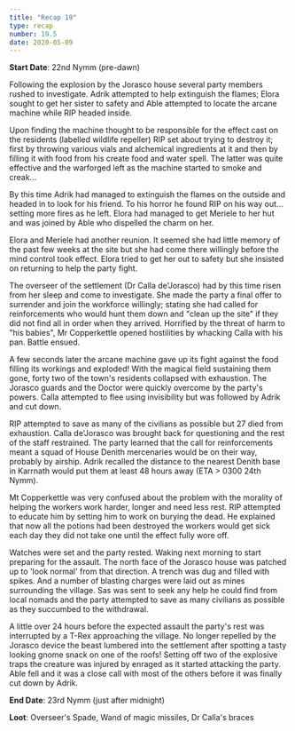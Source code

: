 ```yaml
---
title: "Recap 19"
type: recap
number: 19.5
date: 2020-05-09
---
```


**Start Date**: 22nd Nymm (pre-dawn)

Following the explosion by the Jorasco house several party members rushed to investigate. Adrik attempted to help extinguish the flames; Elora sought to get her sister to safety and Able attempted to locate the arcane machine while RIP headed inside.
 
Upon finding the machine thought to be responsible for the effect cast on the residents (labelled wildlife repeller) RIP set about trying to destroy it; first by throwing various vials and alchemical ingredients at it and then by filling it with food from his create food and water spell. The latter was quite effective and the warforged left as the machine started to smoke and creak…
 
By this time Adrik had managed to extinguish the flames on the outside and headed in to look for his friend. To his horror he found RIP on his way out… setting more fires as he left. Elora had managed to get Meriele to her hut and was joined by Able who dispelled the charm on her.
 
Elora and Meriele had another reunion. It seemed she had little memory of the past few weeks at the site but she had come there willingly before the mind control took effect. Elora tried to get her out to safety but she insisted on returning to help the party fight.
 
The overseer of the settlement (Dr Calla de'Jorasco) had by this time risen from her sleep and come to investigate. She made the party a final offer to surrender and join the workforce willingly; stating she had called for reinforcements who would hunt them down and "clean up the site" if they did not find all in order when they arrived. Horrified by the threat of harm to "his babies", Mr Copperkettle opened hostilities by whacking Calla with his pan. Battle ensued.
 
A few seconds later the arcane machine gave up its fight against the food filling its workings and exploded! With the magical field sustaining them gone, forty two of the town's residents collapsed with exhaustion. The Jorasco guards and the Doctor were quickly overcome by the party's powers. Calla attempted to flee using invisibility but was followed by Adrik and cut down.
 
RIP attempted to save as many of the civilians as possible but 27 died from exhaustion. Calla de'Jorasco was brought back for questioning and the rest of the staff restrained. The party learned that the call for reinforcements meant a squad of House Denith mercenaries would be on their way, probably by airship. Adrik recalled the distance to the nearest Denith base in Karrnath would put them at least 48 hours away (ETA > 0300 24th Nymm).
 
Mt Copperkettle was very confused about the problem with the morality of helping the workers work harder, longer and need less rest. RIP attempted to educate him by setting him to work on burying the dead. He explained that now all the potions had been destroyed the workers would get sick each day they did not take one until the effect fully wore off.
 
Watches were set and the party rested. Waking next morning to start preparing for the assault. The north face of the Jorasco house was patched up to 'look normal' from that direction. A trench was dug and filled with spikes. And a number of blasting charges were laid out as mines surrounding the village. Sas was sent to seek any help he could find from local nomads and the party attempted to save as many civilians as possible as they succumbed to the withdrawal.
 
A little over 24 hours before the expected assault the party's rest was interrupted by a T-Rex approaching the village. No longer repelled by the Jorasco device the beast lumbered into the settlement after spotting a tasty looking gnome snack on one of the roofs! Setting off two of the explosive traps the creature was injured by enraged as it started attacking the party. Able fell and it was a close call with most of the others before it was finally cut down by Adrik.
 
**End Date**: 23rd Nymm (just after midnight)

**Loot**: Overseer's Spade, Wand of magic missiles, Dr Calla's braces
